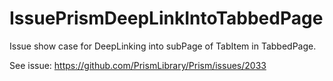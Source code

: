 # IssuePrismDeepLinkIntoTabbedPage
Issue show case for DeepLinking into subPage of TabItem in TabbedPage.

See issue: https://github.com/PrismLibrary/Prism/issues/2033
